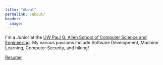 ```yaml
---
title: "About"
permalink: /about/
header:
  image:
---
```


I'm a Junior at the [UW Paul G. Allen School of Computer Science and Engineering](https://www.cs.washington.edu). My various passions include Software Development, Machine Learning, Computer Security, and hiking!

[Resume](https://owendaley18.github.io/OwenDaley.github.io/_pages/Resume.pdf)
